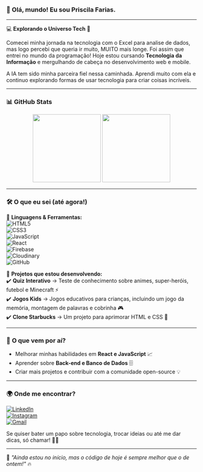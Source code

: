 ### 👋 Olá, mundo! Eu sou Priscila Farias.  

---  

💻 **Explorando o Universo Tech** 🚀  

Comecei minha jornada na tecnologia com o Excel para analise de dados, mas logo percebi que queria ir muito, MUITO mais longe. Foi assim que entrei no mundo da programação! Hoje estou cursando **Tecnologia da Informação** e mergulhando de cabeça no desenvolvimento web e mobile. 

A IA tem sido minha parceira fiel nessa caminhada. Aprendi muito com ela e continuo explorando formas de usar tecnologia para criar coisas incríveis.  

---  

### 📊 **GitHub Stats**  
<div align="center">  
  <img height="180em" src="https://github-readme-stats.vercel.app/api?username=Pri-Farias&show_icons=true&theme=radical"/>  
  <img height="180em" src="https://github-readme-stats.vercel.app/api/top-langs/?username=Pri-Farias&layout=compact&langs_count=7&theme=radical"/>  
</div>  

---  

### 🛠️ **O que eu sei (até agora!)**  

📌 **Linguagens & Ferramentas:**  
![HTML5](https://img.shields.io/badge/HTML5-E34F26?style=for-the-badge&logo=html5&logoColor=white)  
![CSS3](https://img.shields.io/badge/CSS3-1572B6?style=for-the-badge&logo=css3&logoColor=white)  
![JavaScript](https://img.shields.io/badge/JavaScript-F7DF1E?style=for-the-badge&logo=javascript&logoColor=black)  
![React](https://img.shields.io/badge/React-20232A?style=for-the-badge&logo=react&logoColor=61DAFB)  
![Firebase](https://img.shields.io/badge/Firebase-FFCA28?style=for-the-badge&logo=firebase&logoColor=black)  
![Cloudinary](https://img.shields.io/badge/Cloudinary-3448C5?style=for-the-badge&logo=cloudinary&logoColor=white)  
![GitHub](https://img.shields.io/badge/GitHub-181717?style=for-the-badge&logo=github&logoColor=white)  

📌 **Projetos que estou desenvolvendo:**   
✔️ **Quiz Interativo** → Teste de conhecimento sobre animes, super-heróis, futebol e Minecraft ⚡  
✔️ **Jogos Kids** → Jogos educativos para crianças, incluindo um jogo da memória, montagem de palavras e cobrinha 🎮  
✔️ **Clone Starbucks** → Um projeto para aprimorar HTML e CSS 🍵  

---  

### 🚀 **O que vem por aí?**  
- Melhorar minhas habilidades em **React e JavaScript** 📈  
- Aprender sobre **Back-end e Banco de Dados** 🗄️  
- Criar mais projetos e contribuir com a comunidade open-source 💡  

---  

### 🌍 **Onde me encontrar?**  
[![LinkedIn](https://img.shields.io/badge/LinkedIn-0077B5?style=for-the-badge&logo=linkedin&logoColor=white)](www.linkedin.com/in/prifarias)  
[![Instagram](https://img.shields.io/badge/Instagram-E4405F?style=for-the-badge&logo=instagram&logoColor=white)](https://www.instagram.com/priscila_farias19)  
[![Gmail](https://img.shields.io/badge/Email-D14836?style=for-the-badge&logo=gmail&logoColor=white)](pri.farias2025@gmail.com)  

Se quiser bater um papo sobre tecnologia, trocar ideias ou até me dar dicas, só chamar! 🚀😃  

---  

📌 _"Ainda estou no início, mas o código de hoje é sempre melhor que o de ontem!"_ 🔥




